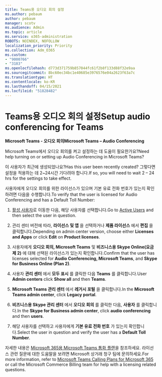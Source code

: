 ```yaml
---
title: Teams용 오디오 회의 설정
ms.author: pebaum
author: pebaum
manager: scotv
ms.audience: Admin
ms.topic: article
ms.service: o365-administration
ROBOTS: NOINDEX, NOFOLLOW
localization_priority: Priority
ms.collection: Adm_O365
ms.custom:
- "9000766"
- "3183"
ms.openlocfilehash: d773d371759b857044fc61f2b8f133d88f32e9aa
ms.sourcegitcommit: 8bc60ec34bc1e40685e3976576e04a2623f63a7c
ms.translationtype: HT
ms.contentlocale: ko-KR
ms.lasthandoff: 04/15/2021
ms.locfileid: "51828482"
---
```

# <a name="setup-audio-conferencing-for-teams"></a><span data-ttu-id="c7525-102">Teams용 오디오 회의 설정</span><span class="sxs-lookup"><span data-stu-id="c7525-102">Setup audio conferencing for Teams</span></span>

<span data-ttu-id="c7525-103">**Microsoft Teams - 오디오 회의**</span><span class="sxs-lookup"><span data-stu-id="c7525-103">**Microsoft Teams – Audio Conferencing**</span></span>

<span data-ttu-id="c7525-104">Microsoft Teams에서 오디오 회의를 켜고 설정하는 데 도움이 필요한가요?</span><span class="sxs-lookup"><span data-stu-id="c7525-104">Need help turning on or setting up Audio Conferencing in Microsoft Teams?</span></span>

<span data-ttu-id="c7525-105">이 사용자가 최근에 생성되었나요?</span><span class="sxs-lookup"><span data-stu-id="c7525-105">Has this user been recently created?</span></span>  <span data-ttu-id="c7525-106">그렇다면 설정을 적용하는 데 2~24시간 기다려야 합니다.</span><span class="sxs-lookup"><span data-stu-id="c7525-106">If so, you will need to wait 2 – 24 hrs for the settings to take effect.</span></span>

<span data-ttu-id="c7525-107">사용자에게 오디오 회의를 위한 라이선스가 있으며 기본 유료 전화 번호가 있는지 확인하려면 다음을 수행합니다.</span><span class="sxs-lookup"><span data-stu-id="c7525-107">To verify that the user is licensed for Audio Conferencing and has a Default Toll Number:</span></span>

1. <span data-ttu-id="c7525-108">[활성 사용자](https://admin.microsoft.com/Adminportal/Home?source=applauncher#/users)로 이동한 다음, 해당 사용자를 선택합니다.</span><span class="sxs-lookup"><span data-stu-id="c7525-108">Go to [Active Users](https://admin.microsoft.com/Adminportal/Home?source=applauncher#/users) and then select the user in question.</span></span>

2. <span data-ttu-id="c7525-109">관리 센터 버전에 따라, **라이선스 및 앱** 을 선택하거나 **제품 라이선스** 에서 **편집** 을 클릭합니다.</span><span class="sxs-lookup"><span data-stu-id="c7525-109">Depending on admin center version, choose either **Licenses and Apps** or click **Edit** on **Product licenses**.</span></span>

3. <span data-ttu-id="c7525-110">사용자에게 **오디오 회의, Microsoft Teams** 및 **비즈니스용 Skype Online(요금제 2)** 에 대해 선택된 라이선스가 있는지 확인합니다.</span><span class="sxs-lookup"><span data-stu-id="c7525-110">Confirm that the user has licenses selected for **Audio Conferencing, Microsoft Teams**, and **Skype for Business Online (Plan 2)**.</span></span>

4. <span data-ttu-id="c7525-111">사용자 **관리 센터** 에서 **모두 표시** 를 클릭한 다음 **Teams** 를 클릭합니다.</span><span class="sxs-lookup"><span data-stu-id="c7525-111">User **Admin centers** click **Show all** and then **Teams**.</span></span>

5. <span data-ttu-id="c7525-112">**Microsoft Teams 관리 센터** 에서 **레거시 포털** 을 클릭합니다.</span><span class="sxs-lookup"><span data-stu-id="c7525-112">In the **Microsoft Teams admin center**, click **Legacy portal**.</span></span>

6. <span data-ttu-id="c7525-113">**비즈니스용 Skype 관리 센터** 에서 **오디오 회의** 를 클릭한 다음, **사용자** 를 클릭합니다.</span><span class="sxs-lookup"><span data-stu-id="c7525-113">In the **Skype for Business admin center**, click **audio conferencing** and then **users**.</span></span>

7. <span data-ttu-id="c7525-114">해당 사용자를 선택하고 사용자에게 **기본 유료 전화 번호** 가 있는지 확인합니다.</span><span class="sxs-lookup"><span data-stu-id="c7525-114">Select the user in question and verify the user has a **Default Toll Number**.</span></span>

<span data-ttu-id="c7525-115">자세한 내용은 [Microsoft 365용 Microsoft Teams 통화 플랜](https://docs.microsoft.com/microsoftteams/calling-plans-for-office-365)을 참조하세요. 라이선스 관련 질문에 대한 도움말을 보려면 Microsoft 상거래 청구 팀에 문의하세요.</span><span class="sxs-lookup"><span data-stu-id="c7525-115">For more information, refer to [Microsoft Teams Calling Plans for Microsoft 365](https://docs.microsoft.com/microsoftteams/calling-plans-for-office-365) or call the Microsoft Commerce Billing team for help with a licensing related questions.</span></span>